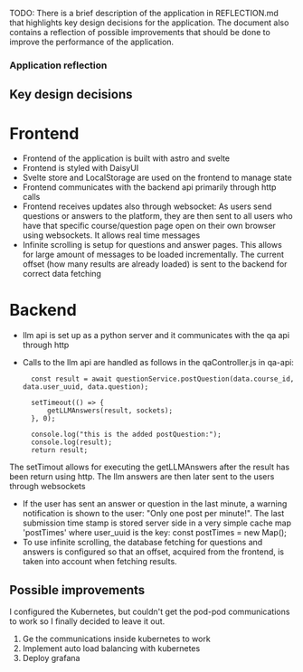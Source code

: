 TODO: There is a brief description of the application in REFLECTION.md that highlights key design decisions for the application. The document also contains a reflection of possible improvements that should be done to improve the performance of the application.

### Application reflection

## Key design decisions

# Frontend
- Frontend of the application is built with astro and svelte
- Frontend is styled with DaisyUI
- Svelte store and LocalStorage are used on the frontend to manage state
- Frontend communicates with the backend api primarily through http calls
- Frontend receives updates also through websocket: As users send questions or answers to the platform, they are then sent to all users who have that specific course/question page open on their own browser using websockets. It allows real time messages
- Infinite scrolling is setup for questions and answer pages. This allows for large amount of messages to be loaded incrementally. The current offset (how many results are already loaded) is sent to the backend for correct data fetching


# Backend
- llm api is set up as a python server and it communicates with the qa api through http
- Calls to the llm api are handled as follows in the qaController.js in qa-api:  

        const result = await questionService.postQuestion(data.course_id, data.user_uuid, data.question);

        setTimeout(() => {
            getLLMAnswers(result, sockets);
        }, 0);

        console.log("this is the added postQuestion:");
        console.log(result);
        return result;

The setTimout allows for executing the getLLMAnswers after the result has been return using http. The llm answers are then later sent to the users through websockets
- If the user has sent an answer or question in the last minute, a warning notification is shown to the user: "Only one post per minute!". The last submission time stamp is stored server side in a very simple cache map 'postTimes' where user_uuid is the key: 
const postTimes = new Map(); 
- To use infinite scrolling, the database fetching for questions and answers is configured so that an offset, acquired from the frontend, is taken into account when fetching results.




## Possible improvements
I configured the Kubernetes, but couldn't get the pod-pod communications to work so I finally decided to leave it out.
1. Ge the communications inside kubernetes to work
2. Implement auto load balancing with kubernetes
3. Deploy grafana